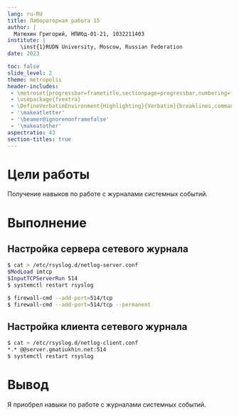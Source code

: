 ```yaml
---
lang: ru-RU
title: Лабораторная работа 15
author: |
  Матюхин Григорий, НПИбд-01-21, 1032211403
institute: |
	\inst{1}RUDN University, Moscow, Russian Federation
date: 2023

toc: false
slide_level: 2
theme: metropolis
header-includes: 
 - \metroset{progressbar=frametitle,sectionpage=progressbar,numbering=fraction}
 - \usepackage{fvextra}
 - \DefineVerbatimEnvironment{Highlighting}{Verbatim}{breaklines,commandchars=\\\{\}}
 - '\makeatletter'
 - '\beamer@ignorenonframefalse'
 - '\makeatother'
aspectratio: 43
section-titles: true
---
```


# Цели работы
Получение навыков по работе с журналами системных событий.

# Выполнение

## Настройка сервера сетевого журнала

```bash
$ cat > /etc/rsyslog.d/netlog-server.conf
$ModLoad imtcp
$InputTCPServerRun 514
$ systemctl restart rsyslog
```

```bash
$ firewall-cmd --add-port=514/tcp
$ firewall-cmd --add-port=514/tcp --permanent
```

## Настройка клиента сетевого журнала

```bash
$ cat > /etc/rsyslog.d/netlog-client.conf
*.* @@server.gmatiukhin.net:514
$ systemctl restart rsyslog
```

# Вывод
Я приобрел навыки по работе с журналами системных событий.
